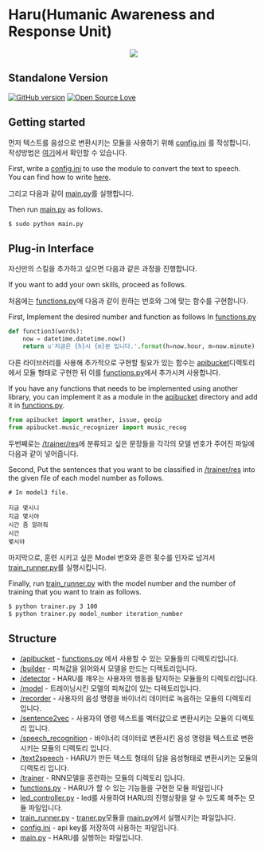 Haru(Humanic Awareness and Response Unit) 
===============================================================================

<p align="center">
  <img src="http://i.imgur.com/0TUUXZO.png">
</p>

## Standalone Version
[![GitHub version](https://badge.fury.io/gh/boennemann%2Fbadges.svg)](http://badge.fury.io/gh/boennemann%2Fbadges)
[![Open Source Love](https://badges.frapsoft.com/os/mit/mit.svg?v=102)](https://github.com/ellerbrock/open-source-badge/)

## Getting started

먼저 텍스트를 음성으로 변환시키는 모듈을 사용하기 위해 [config.ini](https://github.com/CNUPiedPiper/HARU/blob/master/src/config.ini) 를 작성합니다.</br>
작성방법은 [여기](https://github.com/CNUPiedPiper/HARU/tree/master/src/text2speech)에서 확인할 수 있습니다.</br>

First, write a [config.ini](https://github.com/CNUPiedPiper/HARU/blob/master/src/config.ini) to use the module to convert the text to speech.</br>
You can find how to write [here](https://github.com/CNUPiedPiper/HARU/tree/master/src/text2speech).


그리고 다음과 같이 [main.py](https://github.com/CNUPiedPiper/HARU/blob/master/src/main.py)를 실행합니다.</br>

Then run [main.py](https://github.com/CNUPiedPiper/HARU/blob/master/src/main.py) as follows.
``` bash
$ sudo python main.py
```

## Plug-in Interface
자신만의 스킬을 추가하고 싶으면 다음과 같은 과정을 진행합니다.</br>

If you want to add your own skills, proceed as follows.</br>


처음에는 [functions.py](https://github.com/CNUPiedPiper/HARU/blob/master/src/functions.py)에 다음과 같이 원하는 번호와 그에 맞는 함수를 구현합니다.</br>

First, Implement the desired number and function as follows In [functions.py](https://github.com/CNUPiedPiper/HARU/blob/master/src/functions.py)

``` python
def function3(words):
    now = datetime.datetime.now()
    return u'지금은 {h}시 {m}분 입니다.'.format(h=now.hour, m=now.minute)
```

다른 라이브러리를 사용해 추가적으로 구현할 필요가 있는 함수는 [apibucket](https://github.com/CNUPiedPiper/HARU/tree/master/src/apibucket)디렉토리에서 모듈 형태로 구현한 뒤 이를 [functions.py](https://github.com/CNUPiedPiper/HARU/blob/master/src/functions.py)에서 추가시켜 사용합니다.</br>

If you have any functions that needs to be implemented using another library, you can implement it as a module in the [apibucket](https://github.com/CNUPiedPiper/HARU/tree/master/src/apibucket) directory and add it in [functions.py](https://github.com/CNUPiedPiper/HARU/blob/master/src/functions.py).
``` python
from apibucket import weather, issue, geoip
from apibucket.music_recognizer import music_recog
```

두번째로는 [/trainer/res](https://github.com/CNUPiedPiper/HARU/tree/master/src/trainer/res)에 분류되고 싶은 문장들을 각각의 모델 번호가 주어진 파일에 다음과 같이 넣어줍니다.</br>

Second, Put the sentences that you want to be classified in [/trainer/res](https://github.com/CNUPiedPiper/HARU/tree/master/src/trainer/res) into the given file of each model number as follows.

``` 
# In model3 file.

지금 몇시니
지금 몇시야
시간 좀 알려줘
시간
몇시야
```


마지막으로, 훈련 시키고 싶은 Model 번호와 훈련 횟수를 인자로 넘겨서 [train_runner.py](https://github.com/CNUPiedPiper/HARU/blob/master/src/train_runner.py)를 실행시킵니다.</br>

Finally, run [train_runner.py](https://github.com/CNUPiedPiper/HARU/blob/master/src/train_runner.py) with the model number and the number of training that you want to train as follows.
``` bash
$ python trainer.py 3 100
$ python trainer.py model_number iteration_number
```


## Structure

- [/apibucket](https://github.com/CNUPiedPiper/HARU/tree/master/src/apibucket) - [functions.py](https://github.com/CNUPiedPiper/HARU/blob/master/src/functions.py) 에서 사용할 수 있는 모듈들의 디렉토리입니다. </br>
- [/builder](https://github.com/CNUPiedPiper/HARU/tree/master/src/builder) - 피쳐값을 읽어와서 모델을 만드는 디렉토리입니다.</br>
- [/detector](https://github.com/CNUPiedPiper/HARU/tree/master/src/detector) - HARU를 깨우는 사용자의 행동을 탐지하는 모듈들의 디렉토리입니다. </br>
- [/model](https://github.com/CNUPiedPiper/HARU/tree/master/src/model) - 트레이닝시킨 모델의 피쳐값이 있는 디렉토리입니다. </br>
- [/recorder](https://github.com/CNUPiedPiper/HARU/tree/master/src/recorder) - 사용자의 음성 명령을 바이너리 데이터로 녹음하는 모듈의 디렉토리 입니다. </br>
- [/sentence2vec](https://github.com/CNUPiedPiper/HARU/tree/master/src/sentence2vec) - 사용자의 명령 텍스트를 벡터값으로 변환시키는 모듈의 디렉토리 입니다. </br>
- [/speech_recognition](https://github.com/CNUPiedPiper/HARU/tree/master/src/speech_recognition) - 바이너리 데이터로 변환시킨 음성 명령을 텍스트로 변환시키는 모듈의 디렉토리 입니다. </br>
- [/text2speech](https://github.com/CNUPiedPiper/HARU/tree/master/src/text2speech) - HARU가 만든 텍스트 형태의 답을 음성형태로 변환시키는 모듈의 디렉토리 입니다. </br>
- [/trainer](https://github.com/CNUPiedPiper/HARU/tree/master/src/trainer) - RNN모델을 훈련하는 모듈의 디렉토리 입니다. </br>
- [functions.py](https://github.com/CNUPiedPiper/HARU/blob/master/src/functions.py) - HARU가 할 수 있는 기능들을 구현한 모듈 파일입니다</br>
- [led_controller.py](https://github.com/CNUPiedPiper/HARU/blob/master/src/led_controller.py) - led를 사용하여 HARU의 진행상황을 알 수 있도록 해주는 모듈 파일입니다. </br>
- [train_runner.py](https://github.com/CNUPiedPiper/HARU/blob/master/src/train_runner.py) - [traner.py](https://github.com/CNUPiedPiper/HARU/blob/master/src/trainer/trainer.py)모듈을 [main.py](https://github.com/CNUPiedPiper/HARU/blob/master/src/main.py)에서 실행시키는 파일입니다. </br>
- [config.ini](https://github.com/CNUPiedPiper/HARU/blob/master/src/config.ini) - api key를 저장하여 사용하는 파일입니다. </br>
- [main.py](https://github.com/CNUPiedPiper/HARU/blob/master/src/main.py) - HARU를 실행하는 파일입니다. </br>
